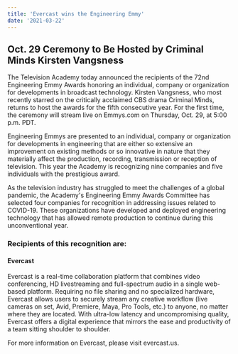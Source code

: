 ```yaml
---
title: 'Evercast wins the Engineering Emmy'
date: '2021-03-22'
---
```


## Oct. 29 Ceremony to Be Hosted by Criminal Minds Kirsten Vangsness 

The Television Academy today announced the recipients of the 72nd Engineering Emmy Awards honoring an individual, company or organization for developments in broadcast technology. Kirsten Vangsness, who most recently starred on the critically acclaimed CBS drama Criminal Minds, returns to host the awards for the fifth consecutive year. For the first time, the ceremony will stream live on Emmys.com on Thursday, Oct. 29, at 5:00 p.m. PDT.

Engineering Emmys are presented to an individual, company or organization for developments in engineering that are either so extensive an improvement on existing methods or so innovative in nature that they materially affect the production, recording, transmission or reception of television. This year the Academy is recognizing nine companies and five individuals with the prestigious award.

As the television industry has struggled to meet the challenges of a global pandemic, the Academy's Engineering Emmy Awards Committee has selected four companies for recognition in addressing issues related to COVID-19. These organizations have developed and deployed engineering technology that has allowed remote production to continue during this unconventional year.

### Recipients of this recognition are:

#### Evercast
Evercast is a real-time collaboration platform that combines video conferencing, HD livestreaming and full-spectrum audio in a single web-based platform. Requiring no file sharing and no specialized hardware, Evercast allows users to securely stream any creative workflow (live cameras on set, Avid, Premiere, Maya, Pro Tools, etc.) to anyone, no matter where they are located. With ultra-low latency and uncompromising quality, Evercast offers a digital experience that mirrors the ease and productivity of a team sitting shoulder to shoulder.

For more information on Evercast, please visit evercast.us.